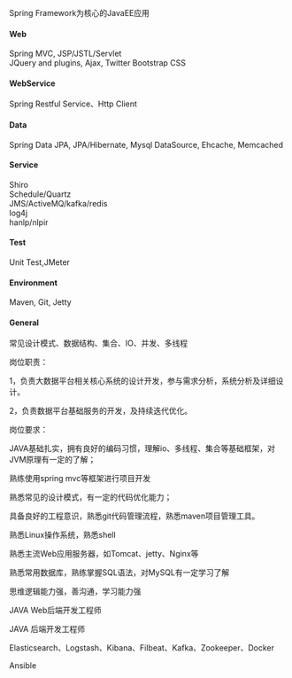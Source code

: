 Spring Framework为核心的JavaEE应用

#### Web

Spring MVC, JSP/JSTL/Servlet  
JQuery and plugins, Ajax, Twitter Bootstrap CSS

#### WebService

Spring Restful Service、Http Client

#### Data

Spring Data JPA, JPA/Hibernate, Mysql DataSource, Ehcache, Memcached

#### Service

Shiro  
Schedule/Quartz  
JMS/ActiveMQ/kafka/redis  
log4j  
hanlp/nlpir

#### Test

Unit Test,JMeter

#### Environment

Maven, Git, Jetty

#### General

常见设计模式、数据结构、集合、IO、并发、多线程





岗位职责：

1，负责大数据平台相关核心系统的设计开发，参与需求分析，系统分析及详细设计。

2，负责数据平台基础服务的开发，及持续迭代优化。

岗位要求：

JAVA基础扎实，拥有良好的编码习惯，理解io、多线程、集合等基础框架，对JVM原理有一定的了解；

熟练使用spring mvc等框架进行项目开发

熟悉常见的设计模式，有一定的代码优化能力；

具备良好的工程意识，熟悉git代码管理流程，熟悉maven项目管理工具。

熟悉Linux操作系统，熟悉shell

熟悉主流Web应用服务器，如Tomcat、jetty、Nginx等

熟悉常用数据库，熟练掌握SQL语法，对MySQL有一定学习了解

思维逻辑能力强，善沟通，学习能力强

JAVA Web后端开发工程师

JAVA 后端开发工程师

Elasticsearch、Logstash、Kibana、Filbeat、Kafka、Zookeeper、Docker

Ansible

